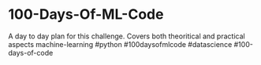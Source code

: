 # 100-Days-Of-ML-Code
A day to day plan for this challenge. Covers both theoritical and practical aspects machine-learning #python #100daysofmlcode #datascience  #100-days-of-code
